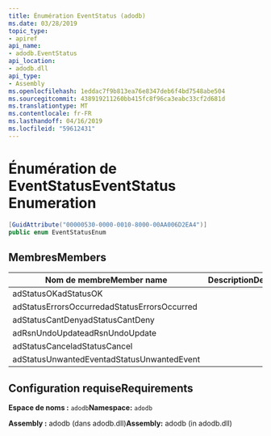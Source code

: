 ```yaml
---
title: Énumération EventStatus (adodb)
ms.date: 03/28/2019
topic_type:
- apiref
api_name:
- adodb.EventStatus
api_location:
- adodb.dll
api_type:
- Assembly
ms.openlocfilehash: 1eddac7f9b813ea76e8347deb6f4bd7548abe504
ms.sourcegitcommit: 438919211260bb415fc8f96ca3eabc33cf2d681d
ms.translationtype: MT
ms.contentlocale: fr-FR
ms.lasthandoff: 04/16/2019
ms.locfileid: "59612431"
---
```

# <a name="eventstatus-enumeration"></a><span data-ttu-id="d35f7-102">Énumération de EventStatus</span><span class="sxs-lookup"><span data-stu-id="d35f7-102">EventStatus Enumeration</span></span>

```csharp
[GuidAttribute("00000530-0000-0010-8000-00AA006D2EA4")]
public enum EventStatusEnum
```

## <a name="members"></a><span data-ttu-id="d35f7-103">Membres</span><span class="sxs-lookup"><span data-stu-id="d35f7-103">Members</span></span>

| <span data-ttu-id="d35f7-104">Nom de membre</span><span class="sxs-lookup"><span data-stu-id="d35f7-104">Member name</span></span>  | <span data-ttu-id="d35f7-105">Description</span><span class="sxs-lookup"><span data-stu-id="d35f7-105">Description</span></span>  |
|---|---|
|<span data-ttu-id="d35f7-106">adStatusOK</span><span class="sxs-lookup"><span data-stu-id="d35f7-106">adStatusOK</span></span>  |   |
|<span data-ttu-id="d35f7-107">adStatusErrorsOccurred</span><span class="sxs-lookup"><span data-stu-id="d35f7-107">adStatusErrorsOccurred</span></span>  |   |
|<span data-ttu-id="d35f7-108">adStatusCantDeny</span><span class="sxs-lookup"><span data-stu-id="d35f7-108">adStatusCantDeny</span></span>  |   |
|<span data-ttu-id="d35f7-109">adRsnUndoUpdate</span><span class="sxs-lookup"><span data-stu-id="d35f7-109">adRsnUndoUpdate</span></span>  |   |
|<span data-ttu-id="d35f7-110">adStatusCancel</span><span class="sxs-lookup"><span data-stu-id="d35f7-110">adStatusCancel</span></span>  |   |
|<span data-ttu-id="d35f7-111">adStatusUnwantedEvent</span><span class="sxs-lookup"><span data-stu-id="d35f7-111">adStatusUnwantedEvent</span></span>  |   |

## <a name="requirements"></a><span data-ttu-id="d35f7-112">Configuration requise</span><span class="sxs-lookup"><span data-stu-id="d35f7-112">Requirements</span></span>

<span data-ttu-id="d35f7-113">**Espace de noms :** `adodb`</span><span class="sxs-lookup"><span data-stu-id="d35f7-113">**Namespace:** `adodb`</span></span>

<span data-ttu-id="d35f7-114">**Assembly :** adodb (dans adodb.dll)</span><span class="sxs-lookup"><span data-stu-id="d35f7-114">**Assembly:** adodb (in adodb.dll)</span></span>
